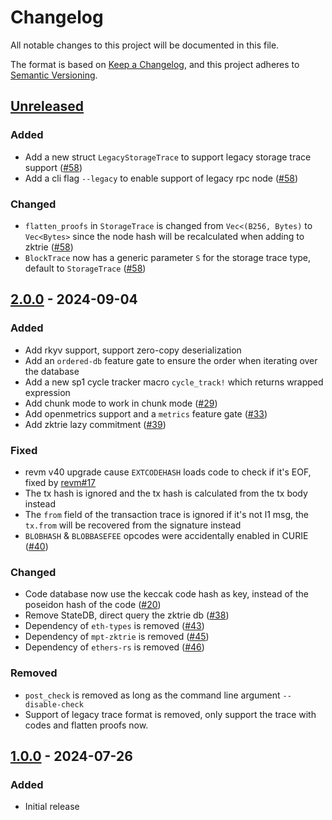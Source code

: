 # Changelog

All notable changes to this project will be documented in this file.

The format is based on [Keep a Changelog](https://keepachangelog.com/en/1.1.0/),
and this project adheres to [Semantic Versioning](https://semver.org/spec/v2.0.0.html).

## [Unreleased]

### Added

- Add a new struct `LegacyStorageTrace` to support legacy storage trace support
  ([#58](https://github.com/scroll-tech/stateless-block-verifier/pull/58))
- Add a cli flag `--legacy` to enable support of legacy rpc node
  ([#58](https://github.com/scroll-tech/stateless-block-verifier/pull/58))

### Changed

- `flatten_proofs` in `StorageTrace` is changed from `Vec<(B256, Bytes)` to `Vec<Bytes>`
  since the node hash will be recalculated when adding to zktrie
  ([#58](https://github.com/scroll-tech/stateless-block-verifier/pull/58))
- `BlockTrace` now has a generic parameter `S` for the storage trace type, default to `StorageTrace`
  ([#58](https://github.com/scroll-tech/stateless-block-verifier/pull/58))


## [2.0.0] - 2024-09-04

### Added

- Add rkyv support, support zero-copy deserialization
- Add an `ordered-db` feature gate to ensure the order when iterating over the database
- Add a new sp1 cycle tracker macro `cycle_track!` which returns wrapped expression
- Add chunk mode to work in chunk mode ([#29](https://github.com/scroll-tech/stateless-block-verifier/pull/29))
- Add openmetrics support and a `metrics` feature gate ([#33](https://github.com/scroll-tech/stateless-block-verifier/pull/33))
- Add zktrie lazy commitment ([#39](https://github.com/scroll-tech/stateless-block-verifier/pull/39))

### Fixed

- revm v40 upgrade cause `EXTCODEHASH` loads code to check if it's EOF, fixed by [revm#17](https://github.com/scroll-tech/revm/pull/17/files)
- The tx hash is ignored and the tx hash is calculated from the tx body instead
- The `from` field of the transaction trace is ignored if it's not l1 msg, the `tx.from` will be recovered from the signature instead
- `BLOBHASH` & `BLOBBASEFEE` opcodes were accidentally enabled in CURIE ([#40](https://github.com/scroll-tech/stateless-block-verifier/pull/40))

### Changed

- Code database now use the keccak code hash as key, instead of the poseidon hash of the code ([#20](https://github.com/scroll-tech/stateless-block-verifier/pull/20))
- Remove StateDB, direct query the zktrie db ([#38](https://github.com/scroll-tech/stateless-block-verifier/pull/38))
- Dependency of `eth-types` is removed ([#43](https://github.com/scroll-tech/stateless-block-verifier/pull/43))
- Dependency of `mpt-zktrie` is removed ([#45](https://github.com/scroll-tech/stateless-block-verifier/pull/45))
- Dependency of `ethers-rs` is removed ([#46](https://github.com/scroll-tech/stateless-block-verifier/pull/46))

### Removed

- `post_check` is removed as long as the command line argument `--disable-check`
- Support of legacy trace format is removed, only support the trace with codes and flatten proofs now.

## [1.0.0] - 2024-07-26

### Added

- Initial release

[unreleased]: https://github.com/scroll-tech/stateless-block-verifier/compare/2.0.0...HEAD
[2.0.0]: https://github.com/scroll-tech/stateless-block-verifier/compare/v1.0.0...v2.0.0
[1.0.0]: https://github.com/scroll-tech/stateless-block-verifier/releases/tag/v1.0.0